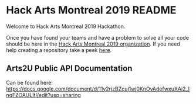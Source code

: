 # Hack Arts Montreal 2019 README

Welcome to Hack Arts Montreal 2019 Hackathon.

Once you have found your teams and have a problem to solve all your code should be here in the [Hack Arts Montreal 2019 organization](https://github.com/Hack-Arts-Montreal-2019). If you need help creating a repository take a peek [here](https://help.github.com/en/github/getting-started-with-github/create-a-repo).

## Arts2U Public API Documentation

Can be found here: https://docs.google.com/document/d/11y2rjzBZcuj1wj0KnOvAdefwxuXAi2_InqFZOAULItI/edit?usp=sharing
